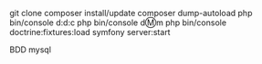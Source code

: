 git clone
composer install/update
composer dump-autoload
php bin/console d:d:c
php bin/console d:m:m
php bin/console doctrine:fixtures:load
symfony server:start

BDD mysql
